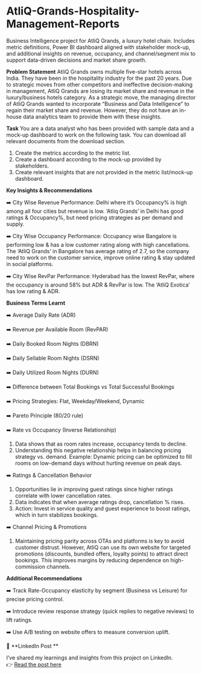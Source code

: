 # AtliQ-Grands-Hospitality-Management-Reports
Business Intelligence project for AtliQ Grands, a luxury hotel chain. Includes metric definitions, Power BI dashboard aligned with stakeholder mock-up, and additional insights on revenue, occupancy, and channel/segment mix to support data-driven decisions and market share growth.

**Problem Statement**
AtliQ Grands owns multiple five-star hotels across India. They have been in the hospitality industry for the past 20 years. Due to strategic moves from other competitors and ineffective decision-making in management, AtliQ Grands are losing its market share and revenue in the luxury/business hotels category. As a strategic move, the managing director of AtliQ Grands wanted to incorporate “Business and Data Intelligence” to regain their market share and revenue. However, they do not have an in-house data analytics team to provide them with these insights.

**Task**
You are a data analyst who has been provided with sample data and a mock-up dashboard to work on the following task. You can download all relevant documents from the download section.

1) Create the metrics according to the metric list.
2) Create a dashboard according to the mock-up provided by stakeholders.
3) Create relevant insights that are not provided in the metric list/mock-up dashboard.

**Key Insights & Recommendations**

➡️ City Wise Revenue Performance:
Delhi where it’s Occupancy% is high among all four cities but revenue is low. ‘Atliq Grands’ in Delhi has good ratings & Occupancy%, but need pricing strategies as per demand and supply.

➡️ City Wise Occupancy Performance:
Occupancy wise Bangalore is performing low & has a low customer rating along with high cancellations. The ‘AtliQ Grands’ in Bangalore has average rating of 2.7, so the company need to work on the customer service, improve online rating & stay updated in social platforms.

➡️ City Wise RevPar Performance:
Hyderabad has the lowest RevPar, where the occupancy is around 58% but ADR & RevPar is low. The ‘AtliQ Exotica’ has low rating & ADR.

**Business Terms Learnt**

➡️ Average Daily Rate (ADR)

➡️ Revenue per Available Room (RevPAR)

➡️ Daily Booked Room Nights (DBRN)

➡️ Daily Sellable Room Nights (DSRN)

➡️ Daily Utilized Room Nights (DURN)

➡️ Difference between Total Bookings vs Total Successful Bookings

➡️ Pricing Strategies: Flat, Weekday/Weekend, Dynamic

➡️ Pareto Principle (80/20 rule)

➡️ Rate vs Occupancy (Inverse Relationship)

1) Data shows that as room rates increase, occupancy tends to decline.
2) Understanding this negative relationship helps in balancing pricing strategy vs. demand.
Example: Dynamic pricing can be optimized to fill rooms on low-demand days without hurting revenue on peak days.

➡️ Ratings & Cancellation Behavior

1) Opportunities lie in improving guest ratings since higher ratings correlate with lower cancellation rates.
2) Data indicates that when average ratings drop, cancellation % rises.
3) Action: Invest in service quality and guest experience to boost ratings, which in turn stabilizes bookings.
   
➡️ Channel Pricing & Promotions

1) Maintaining pricing parity across OTAs and platforms is key to avoid customer distrust.
However, AtliQ can use its own website for targeted promotions (discounts, bundled offers, loyalty points) to attract direct bookings.
This improves margins by reducing dependence on high-commission channels.

**Additional Recommendations**

➡️ Track Rate-Occupancy elasticity by segment (Business vs Leisure) for precise pricing control.

➡️ Introduce review response strategy (quick replies to negative reviews) to lift ratings.

➡️ Use A/B testing on website offers to measure conversion uplift.

📢 **LinkedIn Post  **

I’ve shared my learnings and insights from this project on LinkedIn.  
👉 [Read the post here](https://www.linkedin.com/feed/update/urn:li:activity:7368324916955250688/)



